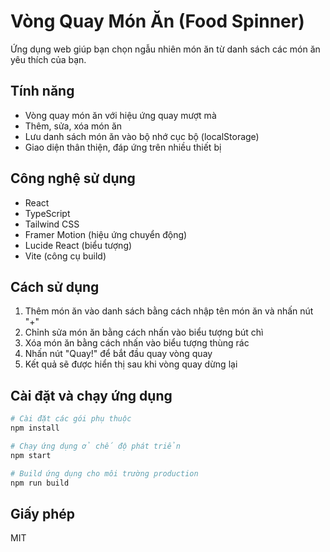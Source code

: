 # Vòng Quay Món Ăn (Food Spinner)

Ứng dụng web giúp bạn chọn ngẫu nhiên món ăn từ danh sách các món ăn yêu thích của bạn.

## Tính năng

- Vòng quay món ăn với hiệu ứng quay mượt mà
- Thêm, sửa, xóa món ăn
- Lưu danh sách món ăn vào bộ nhớ cục bộ (localStorage)
- Giao diện thân thiện, đáp ứng trên nhiều thiết bị

## Công nghệ sử dụng

- React
- TypeScript
- Tailwind CSS
- Framer Motion (hiệu ứng chuyển động)
- Lucide React (biểu tượng)
- Vite (công cụ build)

## Cách sử dụng

1. Thêm món ăn vào danh sách bằng cách nhập tên món ăn và nhấn nút "+"
2. Chỉnh sửa món ăn bằng cách nhấn vào biểu tượng bút chì
3. Xóa món ăn bằng cách nhấn vào biểu tượng thùng rác
4. Nhấn nút "Quay!" để bắt đầu quay vòng quay
5. Kết quả sẽ được hiển thị sau khi vòng quay dừng lại

## Cài đặt và chạy ứng dụng

```bash
# Cài đặt các gói phụ thuộc
npm install

# Chạy ứng dụng ở chế độ phát triển
npm start

# Build ứng dụng cho môi trường production
npm run build
```

## Giấy phép

MIT